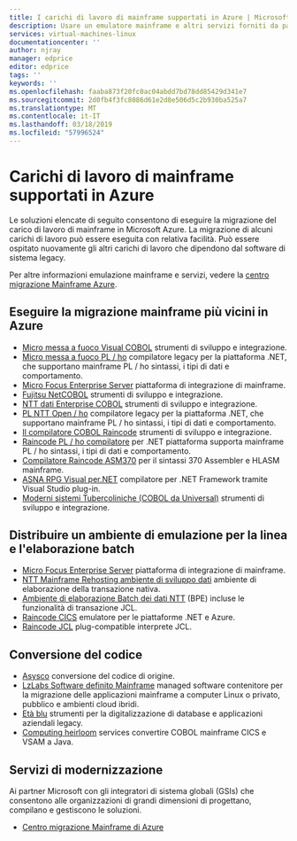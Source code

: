 ```yaml
---
title: I carichi di lavoro di mainframe supportati in Azure | Microsoft Docs
description: Usare un emulatore mainframe e altri servizi forniti da partner Microsoft riallocare i carichi di lavoro di mainframe, ad esempio i sistemi basati su IBM Z usando Microsoft Azure.
services: virtual-machines-linux
documentationcenter: ''
author: njray
manager: edprice
editor: edprice
tags: ''
keywords: ''
ms.openlocfilehash: faaba873f20fc0ac04abdd7bd78dd85429d341e7
ms.sourcegitcommit: 2d0fb4f3fc8086d61e2d8e506d5c2b930ba525a7
ms.translationtype: MT
ms.contentlocale: it-IT
ms.lasthandoff: 03/18/2019
ms.locfileid: "57996524"
---
```

# <a name="mainframe-workloads-supported-on-azure"></a>Carichi di lavoro di mainframe supportati in Azure

Le soluzioni elencate di seguito consentono di eseguire la migrazione del carico di lavoro di mainframe in Microsoft Azure. La migrazione di alcuni carichi di lavoro può essere eseguita con relativa facilità. Può essere ospitato nuovamente gli altri carichi di lavoro che dipendono dal software di sistema legacy. 

Per altre informazioni emulazione mainframe e servizi, vedere la [centro migrazione Mainframe Azure](https://azure.microsoft.com/migration/mainframe/).

## <a name="migrate-mainframe-closer-to-azure"></a>Eseguire la migrazione mainframe più vicini in Azure

- [Micro messa a fuoco Visual COBOL](https://www.microfocus.com/products/visual-cobol/) strumenti di sviluppo e integrazione.
- [Micro messa a fuoco PL / ho](https://www.microfocus.com/campaign/download/pli-modernization/) compilatore legacy per la piattaforma .NET, che supportano mainframe PL / ho sintassi, i tipi di dati e comportamento.
- [Micro Focus Enterprise Server](https://www.microfocus.com/products/enterprise-suite/enterprise-server/) piattaforma di integrazione di mainframe.
- [Fujitsu NetCOBOL](https://www.fujitsu.com/global/products/software/developer-tool/netcobol/) strumenti di sviluppo e integrazione.
- [NTT dati Enterprise COBOL](https://www.nttdataservices.com/en-ie/services/application-modernization-services) strumenti di sviluppo e integrazione.
- [PL NTT Open / ho](https://www.nttdataservices.com/en-ie/services/application-modernization-services) compilatore legacy per la piattaforma .NET, che supportano mainframe PL / ho sintassi, i tipi di dati e comportamento.
- [Il compilatore COBOL Raincode](https://www.raincode.com/products/cobol/) strumenti di sviluppo e integrazione.
- [Raincode PL / ho compilatore](https://www.raincode.com/products/pli/) per .NET piattaforma supporta mainframe PL / ho sintassi, i tipi di dati e comportamento.
- [Compilatore Raincode ASM370](https://www.raincode.com/technical-landscape/asm370/) per il sintassi 370 Assembler e HLASM mainframe.
- [ASNA RPG Visual per.NET](https://asna.com/us/products/visual-rpg) compilatore per .NET Framework tramite Visual Studio plug-in.
- [Moderni sistemi Tubercoliniche (COBOL da Universal)](https://modernsystems.com/automatic-cobol-to-java-conversion/) strumenti di sviluppo e integrazione.

## <a name="deploy-an-emulation-environment-for-online-and-batch-processing"></a>Distribuire un ambiente di emulazione per la linea e l'elaborazione batch

- [Micro Focus Enterprise Server](https://www.microfocus.com/products/enterprise-suite/enterprise-server/) piattaforma di integrazione di mainframe.
- [NTT Mainframe Rehosting ambiente di sviluppo dati](https://us.nttdata.com/en/-/media/assets/white-paper/apps-mainframe-re-hosting-development-environment-whitepaper.pdf) ambiente di elaborazione della transazione nativa.
- [Ambiente di elaborazione Batch dei dati NTT](https://us.nttdata.com/en/-/media/assets/white-paper/apps-mainframe-re-hosting-development-environment-whitepaper.pdf) (BPE) incluse le funzionalità di transazione JCL.
- [Raincode CICS](https://www.raincode.com/technical-landscape/cics/) emulatore per le piattaforme .NET e Azure.
- [Raincode JCL](https://www.raincode.com/products/jcl/) plug-compatible interprete JCL.

## <a name="code-conversion"></a>Conversione del codice

- [Asysco](https://www.asysco.com/azure-cloud/) conversione del codice di origine.
- [LzLabs Software definito Mainframe](https://www.lzlabs.com/) managed software contenitore per la migrazione delle applicazioni mainframe a computer Linux o privato, pubblico e ambienti cloud ibridi.
- [Età blu](https://www.bluage.com/) strumenti per la digitalizzazione di database e applicazioni aziendali legacy.
- [Computing heirloom](https://www.heirloomcomputing.com/tag/convert-cobol-to-java/) services convertire COBOL mainframe CICS e VSAM a Java.

## <a name="modernization-services"></a>Servizi di modernizzazione

Ai partner Microsoft con gli integratori di sistema globali (GSIs) che consentono alle organizzazioni di grandi dimensioni di progettano, compilano e gestiscono le soluzioni. 

- [Centro migrazione Mainframe di Azure](https://azure.microsoft.com/migration/mainframe/)
